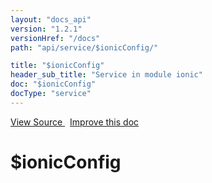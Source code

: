 ```yaml
---
layout: "docs_api"
version: "1.2.1"
versionHref: "/docs"
path: "api/service/$ionicConfig/"

title: "$ionicConfig"
header_sub_title: "Service in module ionic"
doc: "$ionicConfig"
docType: "service"
---
```


<div class="improve-docs">
<a href='http://github.com/driftyco/ionic/tree/master/js/angular/service/ionicConfig.js#L640'>
View Source
</a>
&nbsp;
<a href='http://github.com/driftyco/ionic/edit/master/js/angular/service/ionicConfig.js#L640'>
Improve this doc
</a>
</div>




<h1 class="api-title">

$ionicConfig



</h1>
















  

  
  
  






